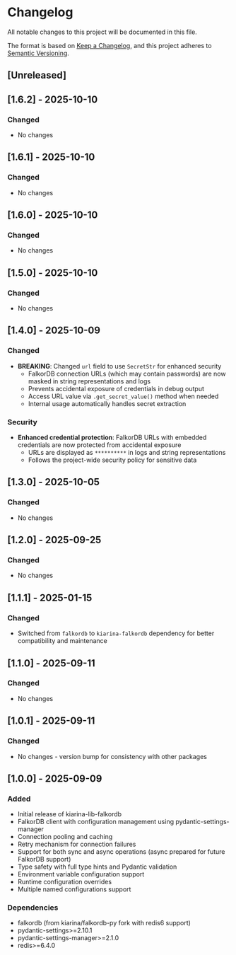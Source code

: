 # Changelog

All notable changes to this project will be documented in this file.

The format is based on [Keep a Changelog](https://keepachangelog.com/en/1.0.0/),
and this project adheres to [Semantic Versioning](https://semver.org/spec/v2.0.0.html).

## [Unreleased]

## [1.6.2] - 2025-10-10

### Changed
- No changes

## [1.6.1] - 2025-10-10

### Changed
- No changes

## [1.6.0] - 2025-10-10

### Changed
- No changes

## [1.5.0] - 2025-10-10

### Changed
- No changes

## [1.4.0] - 2025-10-09

### Changed
- **BREAKING**: Changed `url` field to use `SecretStr` for enhanced security
  - FalkorDB connection URLs (which may contain passwords) are now masked in string representations and logs
  - Prevents accidental exposure of credentials in debug output
  - Access URL value via `.get_secret_value()` method when needed
  - Internal usage automatically handles secret extraction

### Security
- **Enhanced credential protection**: FalkorDB URLs with embedded credentials are now protected from accidental exposure
  - URLs are displayed as `**********` in logs and string representations
  - Follows the project-wide security policy for sensitive data

## [1.3.0] - 2025-10-05

### Changed
- No changes

## [1.2.0] - 2025-09-25

### Changed
- No changes

## [1.1.1] - 2025-01-15

### Changed
- Switched from `falkordb` to `kiarina-falkordb` dependency for better compatibility and maintenance

## [1.1.0] - 2025-09-11

### Changed
- No changes

## [1.0.1] - 2025-09-11

### Changed
- No changes - version bump for consistency with other packages

## [1.0.0] - 2025-09-09

### Added
- Initial release of kiarina-lib-falkordb
- FalkorDB client with configuration management using pydantic-settings-manager
- Connection pooling and caching
- Retry mechanism for connection failures
- Support for both sync and async operations (async prepared for future FalkorDB support)
- Type safety with full type hints and Pydantic validation
- Environment variable configuration support
- Runtime configuration overrides
- Multiple named configurations support

### Dependencies
- falkordb (from kiarina/falkordb-py fork with redis6 support)
- pydantic-settings>=2.10.1
- pydantic-settings-manager>=2.1.0
- redis>=6.4.0

